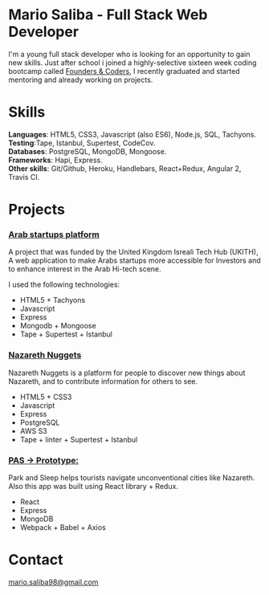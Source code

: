 # Mario Saliba - Full Stack Web Developer

I'm a young full stack developer who is looking for an opportunity to gain new skills. Just after school i joined a highly-selective sixteen week coding bootcamp called [Founders & Coders](http://www.foundersandcoders.com/), I recently graduated and started mentoring and already working on projects.

# Skills
**Languages**: HTML5, CSS3, Javascript (also ES6), Node.js, SQL, Tachyons.                                         
**Testing**:Tape, Istanbul, Supertest, CodeCov.                                                           
**Databases**: PostgreSQL, MongoDB, Mongoose.                                                                    
**Frameworks**: Hapi, Express.                                                                             
**Other skills**: Git/Github, Heroku, Handlebars, React+Redux, Angular 2, Travis CI.

# Projects

### [Arab startups platform](http://arabinnovators.herokuapp.com/)

A project that was funded by the United Kingdom Isreali Tech Hub (UKITH), A web application to make Arabs startups more accessible for Investors and to enhance interest in the Arab Hi-tech scene.

I used the following technologies:
- HTML5 + Tachyons
- Javascript
- Express
- Mongodb + Mongoose
- Tape + Supertest + Istanbul

### [Nazareth Nuggets](https://nazareth-nuggets.herokuapp.com/)

Nazareth Nuggets is a platform for people to discover new things about Nazareth, and to contribute information for others to see.

- HTML5 + CSS3
- Javascript
- Express
- PostgreSQL
- AWS S3
- Tape + linter + Supertest + Istanbul

### [PAS -> Prototype:](https://xd.adobe.com/view/6572db59-ff24-4c55-9db7-3142e15141e5/)

Park and Sleep helps tourists navigate unconventional cities like Nazareth. Also this app was built using React library + Redux.

- React
- Express
- MongoDB
- Webpack + Babel + Axios

# Contact
mario.saliba98@gmail.com
